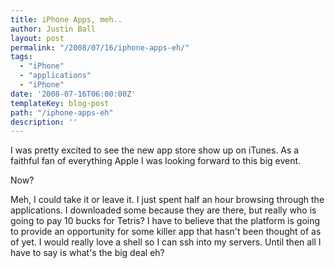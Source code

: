 ```yaml
---
title: iPhone Apps, meh..
author: Justin Ball
layout: post
permalink: "/2008/07/16/iphone-apps-eh/"
tags:
  - "iPhone"
  - "applications"
  - "iPhone"
date: '2008-07-16T06:00:00Z'
templateKey: blog-post
path: "/iphone-apps-eh"
description: ''
---
```


I was pretty excited to see the new app store show up on iTunes. As a faithful fan of everything Apple I was looking forward to this big event.

Now?

Meh, I could take it or leave it. I just spent half an hour browsing through the applications. I downloaded some because they are there, but really who is going to pay 10 bucks for Tetris? I have to believe that the platform is going to provide an opportunity for some killer app that hasn't been thought of as of yet. I would really love a shell so I can ssh into my servers. Until then all I have to say is what's the big deal eh?

